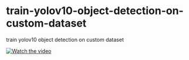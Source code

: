 # train-yolov10-object-detection-on-custom-dataset
train yolov10 object detection on custom dataset


[![Watch the video](https://github.com/noorkhokhar99/train-yolov10-object-detection-on-custom-dataset/blob/main/Entre%20hoy%20y%20man%CC%83ana%20los%20grabo%20y%20se%20lo%20mando.png)](https://youtu.be/MY3vElmsqvg)


